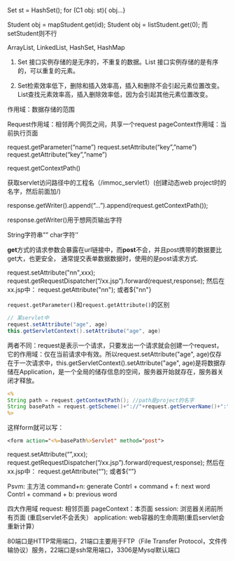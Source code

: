 Set<C1> st = HashSet<C1>();
for (C1 obj:  st){ obj…}

Student obj = mapStudent.get(id);
Student obj = listStudent.get(0);
而setStudent则不行

ArrayList, LinkedList, HashSet, HashMap


1. Set 接口实例存储的是无序的，不重复的数据。List 接口实例存储的是有序的，可以重复的元素。

2. Set检索效率低下，删除和插入效率高，插入和删除不会引起元素位置改变。List查找元素效率高，插入删除效率低，因为会引起其他元素位置改变。

作用域：数据存储的范围

Request作用域：相邻两个网页之间，共享一个request
pageContext作用域：当前执行页面

request.getParameter(“name”)
request.setAttribute(“key”,”name”)
request.getAttribute(“key”,”name”)


request.getContextPath()

获取servlet访问路径中的工程名（/immoc_servlet1）(创建动态web project时的名字，然后前面加/)

response.getWriter().append(“…”).append(request.getContextPath());

response.getWriter()用于想网页输出字符


String字符串””
char字符’’


**get**方式的请求参数会暴露在url链接中，而**post**不会，并且post携带的数据要比get大，也更安全，
通常提交表单数据数据时，使用的是post请求方式.



request.setAttribute("nn",xxx);
request.getRequestDispatcher(“/xx.jsp”).forward(request,response);
然后在xx.jsp中：
request.getAttribute("nn");
或者${"nn"}

`request.getParameter()`和`request.getAttribute()`的区别



```java
// 某servlet中
request.setAttribute("age", age)
this.getServletContext().setAttribute("age", age)
```

两者不同：request是表示一个请求，只要发出一个请求就会创建一个request，它的作用域：仅在当前请求中有效。所以request.setAttribute("age", age)仅存在于一次请求中，this.getServletContext().setAttribute("age", age)是将数据存储在Application，是一个全局的储存信息的空间，服务器开始就存在，服务器关闭才释放。


```jsp
<%
String path = request.getContextPath(); //path是project的名字
String basePath = request.getScheme()+"://"+request.getServerName()+":"+request.getServerPort()+path+"/";
%>
```

这样form就可以写：
```jsp
<form action="<%=basePath%>Servlet" method="post">
```

request.setAttribute(“”,xxx);
request.getRequestDispatcher(“/xx.jsp”).forward(request,response);
然后在xx.jsp中：
request.getAttribute(“”);
或者${“”}

Psvm: 主方法
command+n: generate
Contrl + command + f: next word
Contrl + command + b: previous word


四大作用域
request: 相邻页面
pageContext：本页面
session: 浏览器关闭前所有页面 (重启servlet不会丢失）
application: web容器的生命周期(重启servlet会重新计算）




80端口是HTTP常用端口，21端口主要用于FTP（File Transfer Protocol，文件传输协议）服务，22端口是ssh常用端口，3306是Mysql默认端口